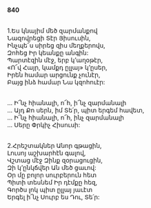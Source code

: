 **840**

\
1.Ես կնայիմ մեծ զարմանքով\
Նազովրեցի Տէր Յիսուսին,\
Ինչպե՜ս սիրեց զիս մեղքերովս,\
Զոհեց Իր կեանքը անգին:\
Պարտէզին մէջ, երբ կ’աղօթէր,\
«Ո՜վ Հայր, կամքդ ըլլայ» կ’ըսեր,\
Իրեն համար արցունք չունէր,\
Բայց ինձ համար Նա կզոհուէր:

\
 ... Ի՜նչ հիանալի, ո՜հ, ի՜նչ զարմանալի\
 ... Այդ Քո սերն, իմ Տե՛ր, պիտ երգեմ հավետ,\
 ... Ի՜նչ հիանալի, ո՜հ, ինչ զարմանալի\
 ... Սերը Փրկիչ Հիսուսի:

\
2.Հրեշտակներ Անոր գթացին,\
Լուսոյ աշխարհէն գալով,\
Վշտաց մէջ Զինք զօրացուցին,\
Զի կ’ընկճվեր Ան մեծ ցաւով:\
Օր մը բոլոր սուրբերուն հետ\
Պիտի տեսնեմ Իր դէմքը հեզ,\
Գործս լոկ պիտ ըլլայ յաւէտ\
Երգել ի՜նչ Սուրբ ես Դու, Տե՛ր:
